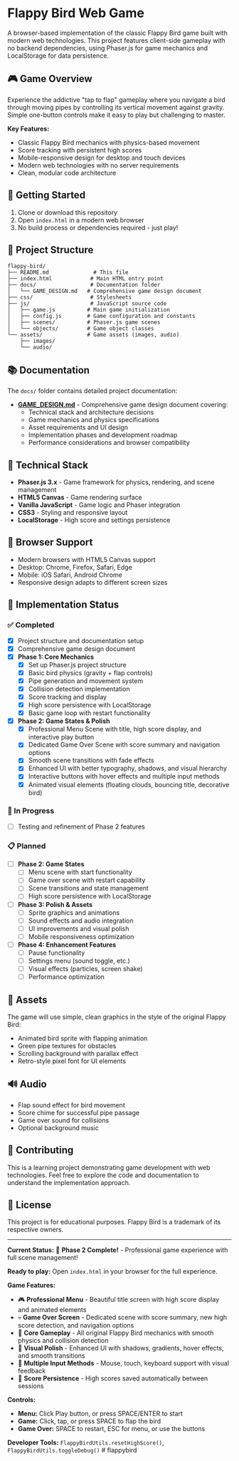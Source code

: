# Flappy Bird Web Game

A browser-based implementation of the classic Flappy Bird game built with modern web technologies. This project features client-side gameplay with no backend dependencies, using Phaser.js for game mechanics and LocalStorage for data persistence.

## 🎮 Game Overview

Experience the addictive "tap to flap" gameplay where you navigate a bird through moving pipes by controlling its vertical movement against gravity. Simple one-button controls make it easy to play but challenging to master.

**Key Features:**
- Classic Flappy Bird mechanics with physics-based movement
- Score tracking with persistent high scores
- Mobile-responsive design for desktop and touch devices
- Modern web technologies with no server requirements
- Clean, modular code architecture

## 🚀 Getting Started

1. Clone or download this repository
2. Open `index.html` in a modern web browser
3. No build process or dependencies required - just play!

## 📁 Project Structure

```
flappy-bird/
├── README.md              # This file
├── index.html            # Main HTML entry point
├── docs/                 # Documentation folder
│   └── GAME_DESIGN.md   # Comprehensive game design document
├── css/                  # Stylesheets
├── js/                   # JavaScript source code
│   ├── game.js          # Main game initialization
│   ├── config.js        # Game configuration and constants
│   ├── scenes/          # Phaser.js game scenes
│   └── objects/         # Game object classes
└── assets/              # Game assets (images, audio)
    ├── images/
    └── audio/
```

## 📚 Documentation

The `docs/` folder contains detailed project documentation:

- **[GAME_DESIGN.md](docs/GAME_DESIGN.md)** - Comprehensive game design document covering:
  - Technical stack and architecture decisions
  - Game mechanics and physics specifications
  - Asset requirements and UI design
  - Implementation phases and development roadmap
  - Performance considerations and browser compatibility

## 🔧 Technical Stack

- **Phaser.js 3.x** - Game framework for physics, rendering, and scene management
- **HTML5 Canvas** - Game rendering surface
- **Vanilla JavaScript** - Game logic and Phaser integration
- **CSS3** - Styling and responsive layout
- **LocalStorage** - High score and settings persistence

## 📱 Browser Support

- Modern browsers with HTML5 Canvas support
- Desktop: Chrome, Firefox, Safari, Edge
- Mobile: iOS Safari, Android Chrome
- Responsive design adapts to different screen sizes

## 🎯 Implementation Status

### ✅ Completed
- [x] Project structure and documentation setup
- [x] Comprehensive game design document
- [x] **Phase 1: Core Mechanics**
  - [x] Set up Phaser.js project structure
  - [x] Basic bird physics (gravity + flap controls)
  - [x] Pipe generation and movement system
  - [x] Collision detection implementation
  - [x] Score tracking and display
  - [x] High score persistence with LocalStorage
  - [x] Basic game loop with restart functionality
- [x] **Phase 2: Game States & Polish**
  - [x] Professional Menu Scene with title, high score display, and interactive play button
  - [x] Dedicated Game Over Scene with score summary and navigation options
  - [x] Smooth scene transitions with fade effects
  - [x] Enhanced UI with better typography, shadows, and visual hierarchy
  - [x] Interactive buttons with hover effects and multiple input methods
  - [x] Animated visual elements (floating clouds, bouncing title, decorative bird)

### 🚧 In Progress
- [ ] Testing and refinement of Phase 2 features

### 📋 Planned

- [ ] **Phase 2: Game States**
  - [ ] Menu scene with start functionality
  - [ ] Game over scene with restart capability
  - [ ] Scene transitions and state management
  - [ ] High score persistence with LocalStorage

- [ ] **Phase 3: Polish & Assets**
  - [ ] Sprite graphics and animations
  - [ ] Sound effects and audio integration
  - [ ] UI improvements and visual polish
  - [ ] Mobile responsiveness optimization

- [ ] **Phase 4: Enhancement Features**
  - [ ] Pause functionality
  - [ ] Settings menu (sound toggle, etc.)
  - [ ] Visual effects (particles, screen shake)
  - [ ] Performance optimization

## 🎨 Assets

The game will use simple, clean graphics in the style of the original Flappy Bird:
- Animated bird sprite with flapping animation
- Green pipe textures for obstacles
- Scrolling background with parallax effect
- Retro-style pixel font for UI elements

## 🔊 Audio

- Flap sound effect for bird movement
- Score chime for successful pipe passage
- Game over sound for collisions
- Optional background music

## 🤝 Contributing

This is a learning project demonstrating game development with web technologies. Feel free to explore the code and documentation to understand the implementation approach.

## 📄 License

This project is for educational purposes. Flappy Bird is a trademark of its respective owners.

---

**Current Status:** 🌟 **Phase 2 Complete!** - Professional game experience with full scene management! 

**Ready to play:** Open `index.html` in your browser for the full experience.

**Game Features:**
- 🎮 **Professional Menu** - Beautiful title screen with high score display and animated elements
- 💀 **Game Over Screen** - Dedicated scene with score summary, new high score detection, and navigation options
- 🎯 **Core Gameplay** - All original Flappy Bird mechanics with smooth physics and collision detection
- 🎨 **Visual Polish** - Enhanced UI with shadows, gradients, hover effects, and smooth transitions
- 📱 **Multiple Input Methods** - Mouse, touch, keyboard support with visual feedback
- 💾 **Score Persistence** - High scores saved automatically between sessions

**Controls:**
- **Menu:** Click Play button, or press SPACE/ENTER to start
- **Game:** Click, tap, or press SPACE to flap the bird
- **Game Over:** SPACE to restart, ESC for menu, or use the buttons

**Developer Tools:** `FlappyBirdUtils.resetHighScore()`, `FlappyBirdUtils.toggleDebug()` #   f l a p p y b i r d  
 